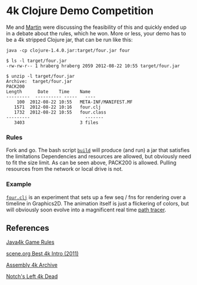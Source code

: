 # 4k Clojure Demo Competition


Me and [Martin](martinsprogrammingblog.blogspot.co.uk) were discussing the feasibility of this and quickly ended up in a debate about the rules, which he won.
More or less, your demo has to be a 4k stripped Clojure jar, that can be run like this:

    java -cp clojure-1.4.0.jar:target/four.jar four

    $ ls -l target/four.jar
    -rw-rw-r-- 1 hraberg hraberg 2059 2012-08-22 10:55 target/four.jar

    $ unzip -l target/four.jar
    Archive:  target/four.jar
    PACK200
    Length      Date    Time    Name
    ---------  ---------- -----   ----
        100  2012-08-22 10:55   META-INF/MANIFEST.MF
       1571  2012-08-22 10:16   four.clj
       1732  2012-08-22 10:55   four.class
    ---------                     -------
       3403                     3 files


### Rules

Fork and go. The bash script [`build`](https://github.com/hraberg/four/blob/master/build) will produce (and run) a jar that satisfies the limitations
Dependencies and resources are allowed, but obviously need to fit the size limit. As can be seen above, PACK200 is allowed. Pulling resources from the network or local drive is not.


### Example

[`four.clj`](https://github.com/hraberg/four/blob/master/src/four.clj) is an experiment that sets up a few seq / fns for rendering over a timeline in Graphics2D.
The animation itself is just a flickering of colors, but will obviously soon evolve into a magnificent real time [path tracer](http://www.kevinbeason.com/smallpt/).


## References

[Java4k Game Rules](http://www.java4k.com/index.php?action=view&page=rulesjudg)

[scene.org Best 4k Intro (2011)](http://awards.scene.org/awards.php?year=2011&cat=10)

[Assembly 4k Archive](http://archive.assembly.org/2011/4k-intro)

[Notch's Left 4k Dead](http://www.mojang.com/notch/j4k/l4kd/)
